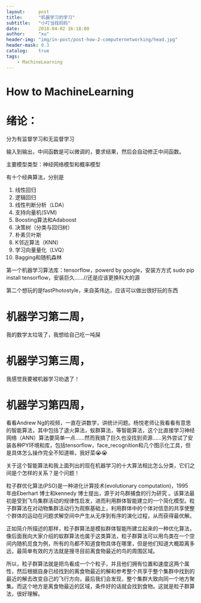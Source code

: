 ```yaml
---
layout:     post
title:      "机器学习的学习"
subtitle:   "小叮当找妈妈"
date:       2018-04-02 16:18:00
author:     "xu"
header-img: "img/in-post/post-how-2-computernetworking/head.jpg"
header-mask: 0.3
catalog:    true
tags:
    - MachineLearning
---
```


# How to MachineLearning

# 绪论：

分为有监督学习和无监督学习

输入到输出，中间函数是可以微调的，要求结果，然后会自动修正中间函数。

主要模型类型：神经网络模型和概率模型

有十个经典算法，分别是

1. 线性回归
2. 逻辑回归
3. 线性判断分析（LDA）
4. 支持向量机(SVM)
5. Boosting算法和Adaboost
6. 决策树（分类与回归树）
7. 朴素贝叶斯
8. K邻近算法（KNN）
9. 学习向量量化（LVQ）
10. Bagging和随机森林

第一个机器学习算法库：tensorflow，powerd by google，安装方方式 sudo pip install tensorflow，安装巨久……//还是应该更换科大的源

第二个想玩的是fastPhotostyle，来自英伟达，应该可以做出很好玩的东西





# 机器学习第二周，

 我的数学太垃圾了，我想给自己吃一吨屎

# 机器学习第三周，

我感觉我要被机器学习劝退了！

# 机器学习第四周，

看看Andrew Ng的视频，一直在讲数学，讲统计问题。杨悦老师让我看看有意思的智能算法，其中包括了退火算法，蚁群算法，等智能算法，这个比直接学习神经网络（ANN）算法要简单一点……然而我搞了巨久也没找到资源……另外尝试了安装各种PY环境和库，包括tensorflow，face\_recognition和几个图示化工具，但是具体怎么操作完全不知道嘛，我好菜😭😭

 关于这个智能算法和我上面列出的现在机器学习的十大算法相比怎么分类，它们之间是个怎样的关系？是个问题！

 粒子群优化算法(PSO)是一种进化计算技术(evolutionary computation)，1995 年由Eberhart 博士和kennedy 博士提出，源于对鸟群捕食的行为研究 。该算法最初是受到飞鸟集群活动的规律性启发，进而利用群体智能建立的一个简化模型。粒子群算法在对动物集群活动行为观察基础上，利用群体中的个体对信息的共享使整个群体的运动在问题求解空间中产生从无序到有序的演化过程，从而获得最优解。

正如简介所描述的那样，粒子群算法是模拟群体智能所建立起来的一种优化算法，像后面我向大家介绍的蚁群算法也属于这类算法，粒子群算法可以用鸟类在一个空间内随机觅食为例，所有的鸟都不知道食物具体在哪里，但是他们知道大概距离多远，最简单有效的方法就是搜寻目前离食物最近的鸟的周围区域。

所以，粒子群算法就是把鸟看成一个个粒子，并且他们拥有位置和速度这两个属性，然后根据自身已经找到的离食物最近的解和参考整个共享于整个集群中找到的最近的解去改变自己的飞行方向，最后我们会发现，整个集群大致向同一个地方聚集。而这个地方是离食物最近的区域，条件好的话就会找到食物。这就是粒子群算法，很好理解。